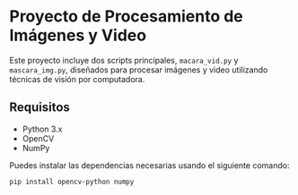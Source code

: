 # Proyecto de Procesamiento de Imágenes y Video

Este proyecto incluye dos scripts principales, `macara_vid.py` y `mascara_img.py`, diseñados para procesar imágenes y video utilizando técnicas de visión por computadora.

## Requisitos

- Python 3.x
- OpenCV
- NumPy

Puedes instalar las dependencias necesarias usando el siguiente comando:

```bash
pip install opencv-python numpy
